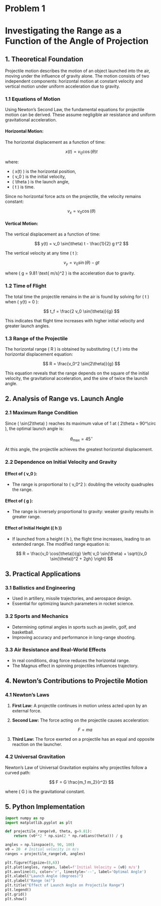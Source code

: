 # Problem 1
# **Investigating the Range as a Function of the Angle of Projection**

## **1. Theoretical Foundation**

Projectile motion describes the motion of an object launched into the air, moving under the influence of gravity alone. The motion consists of two independent components: horizontal motion at constant velocity and vertical motion under uniform acceleration due to gravity.

### **1.1 Equations of Motion**

Using Newton’s Second Law, the fundamental equations for projectile motion can be derived. These assume negligible air resistance and uniform gravitational acceleration.

#### **Horizontal Motion:**

The horizontal displacement as a function of time:

$$
x(t) = v_0 \cos(\theta) t
$$

where:
- \( x(t) \) is the horizontal position,
- \( v_0 \) is the initial velocity,
- \( \theta \) is the launch angle,
- \( t \) is time.

Since no horizontal force acts on the projectile, the velocity remains constant:

$$
v_x = v_0 \cos(\theta)
$$

#### **Vertical Motion:**

The vertical displacement as a function of time:

$$
y(t) = v_0 \sin(\theta) t - \frac{1}{2} g t^2
$$

The vertical velocity at any time \( t \):

$$
v_y = v_0 \sin(\theta) - g t
$$

where \( g = 9.81 \text{ m/s}^2 \) is the acceleration due to gravity.

### **1.2 Time of Flight**

The total time the projectile remains in the air is found by solving for \( t \) when \( y(t) = 0 \):

$$
t_f = \frac{2 v_0 \sin(\theta)}{g}
$$

This indicates that flight time increases with higher initial velocity and greater launch angles.

### **1.3 Range of the Projectile**

The horizontal range \( R \) is obtained by substituting \( t_f \) into the horizontal displacement equation:

$$
R = \frac{v_0^2 \sin(2\theta)}{g}
$$

This equation reveals that the range depends on the square of the initial velocity, the gravitational acceleration, and the sine of twice the launch angle.

## **2. Analysis of Range vs. Launch Angle**

### **2.1 Maximum Range Condition**

Since \( \sin(2\theta) \) reaches its maximum value of 1 at \( 2\theta = 90^\circ \), the optimal launch angle is:

$$
\theta_{\max} = 45^\circ
$$

At this angle, the projectile achieves the greatest horizontal displacement.

### **2.2 Dependence on Initial Velocity and Gravity**

#### **Effect of \( v_0 \):**
- The range is proportional to \( v_0^2 \): doubling the velocity quadruples the range.

#### **Effect of \( g \):**
- The range is inversely proportional to gravity: weaker gravity results in greater range.

#### **Effect of Initial Height (\( h \))**
- If launched from a height \( h \), the flight time increases, leading to an extended range. The modified range equation is:

$$
R = \frac{v_0 \cos(\theta)}{g} \left( v_0 \sin(\theta) + \sqrt{(v_0 \sin(\theta))^2 + 2gh} \right)
$$

## **3. Practical Applications**

### **3.1 Ballistics and Engineering**
- Used in artillery, missile trajectories, and aerospace design.
- Essential for optimizing launch parameters in rocket science.

### **3.2 Sports and Mechanics**
- Determining optimal angles in sports such as javelin, golf, and basketball.
- Improving accuracy and performance in long-range shooting.

### **3.3 Air Resistance and Real-World Effects**
- In real conditions, drag force reduces the horizontal range.
- The Magnus effect in spinning projectiles influences trajectory.

## **4. Newton’s Contributions to Projectile Motion**

### **4.1 Newton’s Laws**

1. **First Law:** A projectile continues in motion unless acted upon by an external force.
2. **Second Law:** The force acting on the projectile causes acceleration:
   
   $$
   F = ma
   $$
   
3. **Third Law:** The force exerted on a projectile has an equal and opposite reaction on the launcher.

### **4.2 Universal Gravitation**

Newton’s Law of Universal Gravitation explains why projectiles follow a curved path:

$$
F = G \frac{m_1 m_2}{r^2}
$$

where \( G \) is the gravitational constant.

## **5. Python Implementation**

```python
import numpy as np
import matplotlib.pyplot as plt

def projectile_range(v0, theta, g=9.81):
    return (v0**2 * np.sin(2 * np.radians(theta))) / g

angles = np.linspace(0, 90, 100)
v0 = 20  # Initial velocity in m/s
ranges = projectile_range(v0, angles)

plt.figure(figsize=(8,6))
plt.plot(angles, ranges, label=f'Initial Velocity = {v0} m/s')
plt.axvline(45, color='r', linestyle='--', label='Optimal Angle')
plt.xlabel("Launch Angle (degrees)")
plt.ylabel("Range (m)")
plt.title("Effect of Launch Angle on Projectile Range")
plt.legend()
plt.grid()
plt.show()


